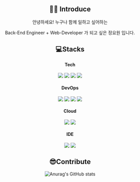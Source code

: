 <div align="center">
  
<h2> 🙋‍♂️ Introduce </h2>
  <p> 안녕하세요!  누구나 함께 일하고 싶어하는 </p>
  <p> Back-End Engineer + Web-Developer 가 되고 싶은 정요원 입니다. </p>

<h2> 💻Stacks </h2>
  
#### Tech
<img src="https://img.shields.io/badge/Java-007396?style=flat-square&logo=Java&logoColor=#007396"/>
<img src="https://img.shields.io/badge/Spring_Boot-6DB33F?style=flat-square&logo=spring-boot&logoColor=white"/> 
<img src="https://img.shields.io/badge/MySQL-005C84?style=flat-square&logo=mysql&logoColor=white"/> 
<img src="https://img.shields.io/badge/Redis-%23DD0031.svg?&style=flat-square&logo=redis&logoColor=white"/>

#### DevOps
<img src="https://img.shields.io/badge/Linux-FCC624?style=flat-square&logo=linux&logoColor=black"/>
<img src="https://img.shields.io/badge/Docker-2CA5E0?style=flat-square&logo=docker&logoColor=white"/>
<img src="https://img.shields.io/badge/kubernetes-326ce5.svg?&style=flat-square&logo=kubernetes&logoColor=white"/>
<img src="https://img.shields.io/badge/Jenkins-D24939?style=flat-square&logo=Jenkins&logoColor=white"/>

#### Cloud   
<img src="https://img.shields.io/badge/Amazon_AWS-FF9900?style=flat-square&logo=amazonaws&logoColor=white"/>
<img src="https://img.shields.io/badge/Kakao_i_Cloud-FFCD00?style=flat-square&logo=Kakao&logoColor=black"/>

#### IDE  
<img src="https://img.shields.io/badge/IntelliJ_IDEA-000000.svg?style=flat-square&logo=intellij-idea&logoColor=white"/>
<img src="https://img.shields.io/badge/Visual_Studio_Code-0078D4?style=flat-square&logo=visual%20studio%20code&logoColor=white"/>

<h2> 😎Contribute </h2>
  
![Anurag's GitHub stats](https://github-readme-stats.vercel.app/api?username=agent-jeong&show_icons=true&theme=radical)

</div>

